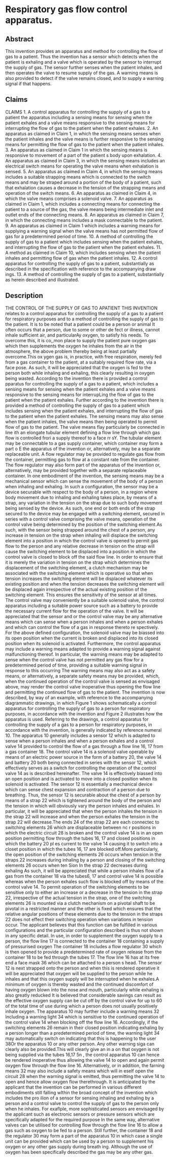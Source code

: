 # Respiratory gas flow control apparatus.

## Abstract
This invention provides an apparatus and method for controlling the flow of gas to a patient. Thus the invention has a sensor which detects when the patient is exhaling and a valve which is operated by the sensor to interrupt the supply of gas. The sensor further senses when the patient inhales, and then operates the valve to resume supply of the gas. A warning means is also provided to detect if the valve remains closed, and to supply a warning signal if that happens.

## Claims
CLAIMS 1. A control apparatus for controlling the supply of a gas to a patient the apparatus including a sensing means for sensing when the patient exhales and a valve means responsive to the sensing means for interrupting the flow of gas to the patient when the patient exhales. 2. An apparatus as claimed in Claim 1, in which the sensing means senses when the patient inhales and the valve means is further responsive to the sensing means for permitting the flow of gas to the patient when the patient inhales. 3. An apparatus as claimed in Claim 1 in which the sensing means is responsive to movement of a part of the patient s body upon exhalation. 4. An apparatus as claimed in Claim 3, in which the sensing means includes an electrical switch means for operating the valve means when exhalation is sensed. 5. An apparatus as claimed in Claim 4, in which the sensing means includes a suitable strapping means which is connected to the switch means and may be straped around a portion of the body of a patient, such that exhalation causes a decrease in the tension of the strapping means and operation of the switch means. 6. An apparatus as claimed in Claim 4, in which the valve means comprises a solenoid valve. 7. An apparatus as claimed in Claim 1, which includes a connecting means for connecting the patient to a source of the gas, the valve means being intermediate inlet and outlet ends of the connecting means. 8. An apparatus as claimed in Claim 7, in which the connecting means includes a mask connectable to the patient. 9. An apparatus as claimed in Claim 1 which includes a warning means for supplying a warning signal when the valve means has not permitted flow of gas for a predetermined period of time. 10. A method of controlling the supply of gas to a patient which includes sensing when the patient exhales, and interrupting the flow of gas to the patient when the patient exhales. 11. A method as claimed in Claim 10, which includes sensing when the patient inhales and permitting flow of gas when the patient inhales. 12. A control apparatus for controlling the supply of gas to a patient, substantially as described in the specification with reference to the accompanying draw ings. 13. A method of controlling the supply of gas to a patient, substantially as herein described and illustrated.

## Description
THE CONTROL OF THE SUPPLY OF GAS TO APATIENT THIS INVENTION relates to a control apparatus for controlling the supply of a gas to a patient for respiratory purposes and to a method of controlling the supply of gas to the patient. It is to be noted that a patient could be a person or animal It often occurs that a person, due to some or other de fect or illness, cannot inhale sufficient air, and particularAy oxygen, to satisfy his needs. To overcome this, it is co,,mon place to supply the patient pure oxygen gas which then supplements the oxygen he inhales from the air in the atmosphere, the above problem thereby being at least partially overcome.This ox ygen gas is, in practice, with free respiration, merely fed from a gas container to the patient, at a suitably required flow rate, via a face pose. As such, it will be appreciated that the oxygen is fed to the person both while inhaling and exhaling, this clearly resulting in oxygen being wasted. According to the invention there is provided a control pparatus for controlling the supply of a gas to a patient, which includes a sensing means for sensing when the patient exhales and a valve means responsive to the sensing means for interrupLing the flow of gas to the patient when the patient exhales. Further according to the invention there is provided a method of controlling the supply of gas to a patient which includes sensing when the patient exhales, and interrupting the flow of gas to the patient when the patient exhales. The sensing means may also sense when the patient inhales, the valve means then being operated to permit flow of gas to the patient. The valve means flay particularly be connected in line ith an elongate tubular element defining a flow line through which gas flow is controlled frori a supply thereof to a face rr sY. The tubular element may be connectable to a gas supply container, which container may form a part o E the apparatus of the invention or, alternatively, may be a separate replaceable unit. A flow regulator may be provided to regulate gas flow from the container, permitting gas to flow at a constant rate from the container. The flow regulator may also form part of the apparatus of the invention or, alternatively, may be provided together with a separate replaceable container. In one embodiment of the invention, the sensing means may be a mechanical sensor which can sense the movement of the body of a person when inhaling and exhaling. In such a configuration, the sensor may be a device securable with respect to the body of a person, in a region where body movement due to inhaling and exhaling takes place, by means of a strap, any variation in the tension on the strap due to such body movement being sensed by the device. As such, one end or both ends of the strap secured to the device may be engaged with a switching element, secured in series with a control valve comprising the valve means, operation of the control valve being determined by the position of the switching element.As such, with the sensor being strapped around the chest of a person, any increase in tension on the strap when inhaling will displace the switching element into a position in which the control valve is opened to permit gas flow to the person and any relative decrease in tension on the strap will cause the switching element to be displaced into a position in which the control valve is closed to block off the said flow line. In order to ensure that it is merely the variation in tension on the strap which determines the displacement of the switching element, a clutch mechanism may be associated with the switching element which is operative so that when tension increases the switching element will be displaced whatever its existing position and when the tension decreases the switching element will be displaced again irrespective of the actual existing position of the switching element. This ensures the sensitivity of the sensor at all times. The control valve may conveniently be a suitable solenoid valve, the control apparatus including a suitable power source such as a battery to provide the necessary current flow for the operation of the valve. It will be appreciated that the sensor and or the control valve may be any alternative means which can sense when a person inhales and when a person exhales and which can control the flow of a gas in response thereto re spectively. For the above defined configuration, the solenoid valve may be biassed into its open position when the current is broken and displaced into its closed position when its solenoid is activated. Furthermore, the control apparatus may include a warning means adapted to provide a warning signal against malfunctioning thereof. In particular, the warning means may be adapted to sense when the control valve has not permitted any gas flow for a predetermined period of time, providing a suitable warning signal in response to this occurring The warning means may also act as a safety means, or alternatively, a separate safety means may be provided, which, when the continued operation of the control valve is sensed as envisaged above, may render the control valve inoperative thus opening the flow line and permitting the continued flow of gas to the patient. The invention is now described, by way of an example, with reference to the accompanying diagrammatic drawings, in which Figure 1 shows schematically a control apparatus for controlling the supply of gas to a person for respiratory purposes, in accordance with the invention and Figure 2 illustrates how the apparatus is used. Referring to the drawings, a control apparatus for controlling the supply of a gas to a person for respiratory purposes, in accordance with the invention, is generally indicated by reference numeral 10. The apparatus 10 generally includes a sensor 12 which is adapted to sense when a person inhales and when a person exhales and a control valve 14 provided to control the flow of a gas through a flow line 16, 17 from a gas container 18. The control valve 14 is a solenoid valve operable by means of an electric power source in the form of a battery 20, the valve 14 and battery 20 both being connected in series with the sensor 12, which effectively serves as a switch for controlling the operation of the control valve 14 as is described hereinafter. The valve 14 is effectively biassed into an open position and is activated to move into a closed position when its solenoid is activated. The sensor 12 is essentially a mechanical device which can sense chest expansion and contraction of a person due to breathing. Thus, the sensor 12 is securable about the chest of a person by means of a strap 22 which is tightened around the body of the person and the tension in which will obviously vary the person inhales and exhales. In particular, it will be appreciated that when the person inhales the tension in the strap 22 will increase and when the person exhales the tension in the strap 22 will decrease.The ends 24 of the strap 22 are each connectec to switching elements 26 which are displaceable between nc r positions in which the electric circuit 28 is broken and the control valve 14 is in an open position permitting flow through the tubes 16, 17 and closed positions in which the battery 20 pl es current to the valve 14 causing it to switch into a closet position in which the tubes 16, 17 are blocked off.More particularly, the open position of the switching elements 26 occurs when tension in the straps 22 increases during inhaling by a person and closing of the switching elements 26 occurs when ten Sion In the strap 22 decreases during exhaling As such, it will be appreciated that while a person inhales flow of a gas from the container 18 via the tubes6, 17 and control valve 14 is possible whereas when the person exhales such flow is blocked off by means of the control valve 14. To permit operation of the switching elements to be sensitive only to either an increase or a decrease in the tension in the strap 22, irrespective of the actual tension in the strap, one of the switching elements 26 is mounted via a clutch mechanism on a pivotal shaft to be pivotal in a restricted manner and the other is fixed which ensures that the relative angular positions of these elements due to the tension in the straps 22 does not effect their switching operation when variations in tension occur. The applicant believes that this function can be fulfilled in various configurations and the particular configuration described is thus not shown in any specific detail. In use, in order to supplement the oxygen supply to a person, the flow line 17 is connected to the container 18 containing a supply of pressurised oxygen The container 18 includes a flow regulator 30 which is then opened to provide a predetermined rate of oxygen release from the container 18 to be fed through the tubes 17. The flow line 16 has at its free end a face mask 36 which can be attached to a person s head. The sensor 12 is next strapped onto the person and when this is rendered operative it will be appreciated that oxygen will be supplied to the person while he inhales and that this oxygen supply will be interrupted when he exhales.A minimum of oxygen is thereby wasted and the continued discomfort of having oxygen blown into the nose and mouth, particularly while exhaling is also greatly reducked It is believed that considerable savings can result as the effective oxygen supply can be cut off by the control valve for up to 60 of the total time of use during which a person does not usually positively inhale oxygen. The apparatus 10 may further include a warning means 32 Including a warning light 34 which is sensitive to the continued operation of the control valve 14 when blocking off the flow line 16. Accordingly, if the switching elements 26 remain in their closed position indicating exhaling by a person longer than a predetermined period of time, the warning light 34 may automatically switch on indicating that this is happening to the user 38Or the apparatus 10 or any other person. Any other warning siga can clearly also be provided.This will clearly give an in a on that oxygen is not being supplied via the tubes 16,17 5n , the control apparatus 10 can hence be rendered inoperative thus allowing the valve 14 to open and again permit oxygen flow throuqh the flow line 16. Alternatively, or in addition, the farning means 32 may also include a safety means which will in eself open the circuit 28 when the warning signal is emitted, thus permitting the valve 14 to open and hence allow oxygen flow therethrough. It is anticipated by the applicant that the invention can be performed in various different embodiments still falling wIthin the broad concept of the invention which includes the pro ilion of a sensor for sensing inhaling and exhaling by a person and a control valve to control the supply of gas to the person only when he inhales. For exaflple, more sophisticated sensors are envisaged by the applicant such as electronic sensors or pressure sensors which are specifically adapted for the required purpose In the same way, alternative valves can be utilised for controlling flow through the flow line 16 to allow a gas such as oxygen to be fed to a person. Still further, the container 18 and the regulator 30 may form a part of the apparatus 10 in which case a single unit can be provided which can be used by a person to supplement his oxygen or any other gas supply during breath ing. Although the use of oxygen has been specifically described the gas may be any other gas.